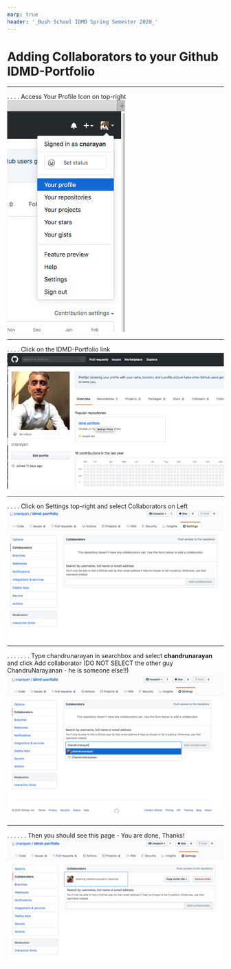 ```yaml
---
marp: true
header: '_Bush School IDMD Spring Semester 2020_'
---
```

# Adding Collaborators to your Github IDMD-Portfolio
---
.
.
.
. Access Your Profile Icon on top-right
![image](collaborators/step1.png)

---
.
.
.
. Click on the IDMD-Portfolio link
![image](collaborators/step2.png)

---
.
.
.
. Click on Settings top-right and select Collaborators on Left
![image](collaborators/step3.png)

---
.
.
.
.
.
.
. Type chandrunarayan in searchbox and select **chandrunarayan** and click Add collaborator (DO NOT SELECT the other guy ChandruNarayanan - he is someone else!!)
![image](collaborators/step4.png)

---
.
.
.
.
.
. Then you should see this page - You are done, Thanks!
![image](collaborators/step5.png)